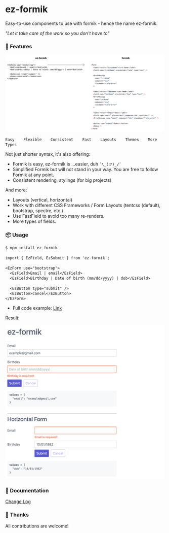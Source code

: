 # ez-formik

Easy-to-use components to use with formik - hence the name ez-formik.

*"Let it take care of the work so you don't have to"*

### 🌟 Features

[![Screenshot](screenshot-compare.png)](src/EzFormikExample.tsx)

```
Easy    Flexible    Consistent    Fast    Layouts    Themes    More Types
```

Not just shorter syntax, it's also offering:
- Formik is easy, ez-formik is ...easier, duh `¯\_(ツ)_/¯`
- Simplified Formik but will not stand in your way. You are free to follow Formik at any point.
- Consistent rendering, stylings (for big projects)

And more:
- Layouts (vertical, horizontal)
- Work with different CSS Frameworks / Form Layouts (tentcss (default), bootstrap, spectre, etc.)
- Use FastField to avoid too many re-renders.
- More types of fields.

### 📦 Usage

```JS
$ npm install ez-formik

import { EzField, EzSubmit } from 'ez-formik';

<EzForm use="bootstrap">
  <EzField>Email | email</EzField>
  <EzField>Birthday | Date of birth (mm/dd/yyyy) | dob</EzField>

  <EzButton type="submit" />
  <EzButton>Cancel</EzButton>
</EzForm>
```
- Full code example: [Link](src/EzFormikExample.tsx)

Result:

[![Screenshot](screenshot.png)](src/EzFormikExample.tsx)

### 📖 Documentation

[Change Log](/CHANGELOG.md)

### 🙌 Thanks

All contributions are welcome!